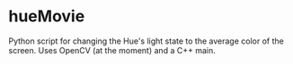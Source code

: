 hueMovie
========
Python script for changing the Hue's light state to the average color of the screen. Uses OpenCV (at the moment) and a C++ main. 
